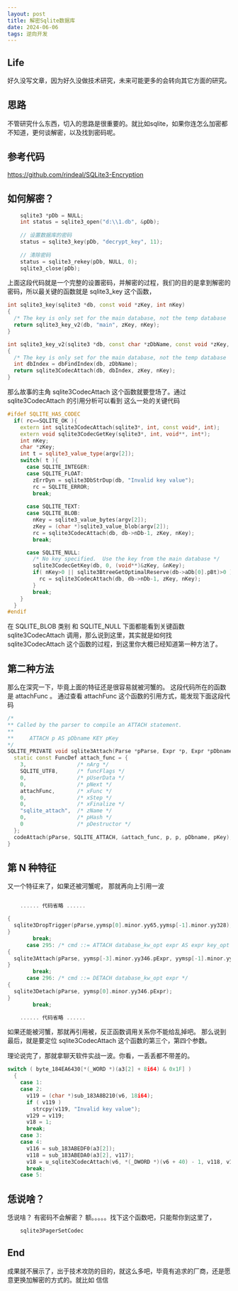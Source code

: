 ```yaml
---
layout: post
title: 解密Sqlite数据库
date: 2024-06-06
tags: 逆向开发
---
```


## Life
好久没写文章，因为好久没做技术研究，未来可能更多的会转向其它方面的研究。

## 思路
不管研究什么东西，切入的思路是很重要的。就比如sqlite，如果你连怎么加密都不知道，更何谈解密，以及找到密码呢。

## 参考代码
https://github.com/rindeal/SQLite3-Encryption

## 如何解密？
```c++
    sqlite3 *pDb = NULL;
    int status = sqlite3_open("d:\\1.db", &pDb);
    
    // 设置数据库的密码
    status = sqlite3_key(pDb, "decrypt_key", 11);
    
    // 清除密码
    status = sqlite3_rekey(pDb, NULL, 0);
    sqlite3_close(pDb);
```
上面这段代码就是一个完整的设置密码，并解密的过程，我们的目的是拿到解密的密码，所以最关键的函数就是 sqlite3_key 这个函数，

```c++
int sqlite3_key(sqlite3 *db, const void *zKey, int nKey)
{
  /* The key is only set for the main database, not the temp database  */
  return sqlite3_key_v2(db, "main", zKey, nKey);
}

int sqlite3_key_v2(sqlite3 *db, const char *zDbName, const void *zKey, int nKey)
{
  /* The key is only set for the main database, not the temp database  */
  int dbIndex = dbFindIndex(db, zDbName);
  return sqlite3CodecAttach(db, dbIndex, zKey, nKey);
}
```

那么故事的主角 sqlite3CodecAttach 这个函数就要登场了。通过 sqlite3CodecAttach 的引用分析可以看到 这么一处的关键代码
```c++
#ifdef SQLITE_HAS_CODEC
  if( rc==SQLITE_OK ){
    extern int sqlite3CodecAttach(sqlite3*, int, const void*, int);
    extern void sqlite3CodecGetKey(sqlite3*, int, void**, int*);
    int nKey;
    char *zKey;
    int t = sqlite3_value_type(argv[2]);
    switch( t ){
      case SQLITE_INTEGER:
      case SQLITE_FLOAT:
        zErrDyn = sqlite3DbStrDup(db, "Invalid key value");
        rc = SQLITE_ERROR;
        break;
        
      case SQLITE_TEXT:
      case SQLITE_BLOB:
        nKey = sqlite3_value_bytes(argv[2]);
        zKey = (char *)sqlite3_value_blob(argv[2]);
        rc = sqlite3CodecAttach(db, db->nDb-1, zKey, nKey);
        break;

      case SQLITE_NULL:
        /* No key specified.  Use the key from the main database */
        sqlite3CodecGetKey(db, 0, (void**)&zKey, &nKey);
        if( nKey>0 || sqlite3BtreeGetOptimalReserve(db->aDb[0].pBt)>0 ){
          rc = sqlite3CodecAttach(db, db->nDb-1, zKey, nKey);
        }
        break;
    }
  }
#endif
```
在 SQLITE_BLOB 类别 和 SQLITE_NULL 下面都能看到关键函数 sqlite3CodecAttach 调用，那么说到这里，其实就是如何找 sqlite3CodecAttach 这个函数的过程，到这里你大概已经知道第一种方法了。

## 第二种方法
那么在深究一下，毕竟上面的特征还是很容易就被河蟹的。 这段代码所在的函数是 attachFunc 。 通过查看 attachFunc 这个函数的引用方式，能发现下面这段代码
```c++
/*
** Called by the parser to compile an ATTACH statement.
**
**     ATTACH p AS pDbname KEY pKey
*/
SQLITE_PRIVATE void sqlite3Attach(Parse *pParse, Expr *p, Expr *pDbname, Expr *pKey){
  static const FuncDef attach_func = {
    3,                /* nArg */
    SQLITE_UTF8,      /* funcFlags */
    0,                /* pUserData */
    0,                /* pNext */
    attachFunc,       /* xFunc */
    0,                /* xStep */
    0,                /* xFinalize */
    "sqlite_attach",  /* zName */
    0,                /* pHash */
    0                 /* pDestructor */
  };
  codeAttach(pParse, SQLITE_ATTACH, &attach_func, p, p, pDbname, pKey);
}
```

## 第 N 种特征
又一个特征来了，如果还被河蟹呢， 那就再向上引用一波
```c++

    ...... 代码省略 ......

{
  sqlite3DropTrigger(pParse,yymsp[0].minor.yy65,yymsp[-1].minor.yy328);
}
        break;
      case 295: /* cmd ::= ATTACH database_kw_opt expr AS expr key_opt */
{
  sqlite3Attach(pParse, yymsp[-3].minor.yy346.pExpr, yymsp[-1].minor.yy346.pExpr, yymsp[0].minor.yy132);
}
        break;
      case 296: /* cmd ::= DETACH database_kw_opt expr */
{
  sqlite3Detach(pParse, yymsp[0].minor.yy346.pExpr);
}
        break;

    ...... 代码省略 ......

```

如果还能被河蟹，那就再引用被，反正函数调用关系你不能给乱掉吧。 那么说到最后，就是要定位 sqlite3CodecAttach 这个函数的第三个，第四个参数。

理论说完了，那就拿聊天软件实战一波。你看，一丢丢都不带差的。
```c++
switch ( byte_184EA6430[*(_WORD *)(a3[2] + 8i64) & 0x1F] )
  {
    case 1:
    case 2:
      v119 = (char *)sub_183A8B210(v6, 18i64);
      if ( v119 )
        strcpy(v119, "Invalid key value");
      v129 = v119;
      v18 = 1;
      break;
    case 3:
    case 4:
      v116 = sub_183ABEDF0(a3[2]);
      v118 = sub_183ABEDA0(a3[2], v117);
      v18 = u_sqlite3CodecAttach(v6, *(_DWORD *)(v6 + 40) - 1, v118, v116);
      break;
    case 5:
```

## 恁说啥？
恁说啥？ 有密码不会解密？ 额。。。。。找下这个函数吧，只能帮你到这里了，
```c++
    sqlite3PagerSetCodec
```

## End
成果就不展示了，出于技术攻防的目的，就这么多吧，毕竟有追求的厂商，还是愿意更换加解密的方式的。就比如 信信
